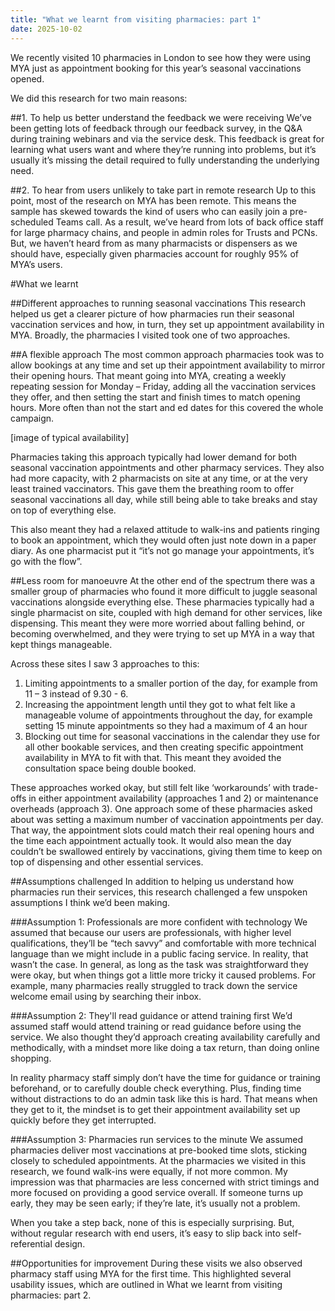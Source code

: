```yaml
---
title: "What we learnt from visiting pharmacies: part 1"
date: 2025-10-02
---
```


We recently visited 10 pharmacies in London to see how they were using MYA just as appointment booking for this year’s seasonal vaccinations opened. 

We did this research for two main reasons: 

##1. To help us better understand the feedback we were receiving 
We’ve been getting lots of feedback through our feedback survey, in the Q&A during training webinars and via the service desk. This feedback is great for learning what users want and where they’re running into problems, but it’s usually it’s missing the detail required to fully understanding the underlying need. 

##2. To hear from users unlikely to take part in remote research 
Up to this point, most of the research on MYA has been remote. This means the sample has skewed towards the kind of users who can easily join a pre-scheduled Teams call. As a result, we’ve heard from lots of back office staff for large pharmacy chains, and people in admin roles for Trusts and PCNs. But, we haven’t heard from as many pharmacists or dispensers as we should have, especially given pharmacies account for roughly 95% of MYA’s users.  

#What we learnt 

##Different approaches to running seasonal vaccinations
This research helped us get a clearer picture of how pharmacies run their seasonal vaccination services and how, in turn, they set up appointment availability in MYA. Broadly, the pharmacies I visited took one of two approaches. 

##A flexible approach 
The most common approach pharmacies took was to allow bookings at any time and set up their appointment availability to mirror their opening hours. That meant going into MYA, creating a weekly repeating session for Monday – Friday, adding all the vaccination services they offer, and then setting the start and finish times to match opening hours. More often than not the start and ed dates for this covered the whole campaign.  

[image of typical availability] 

Pharmacies taking this approach typically had lower demand for both seasonal vaccination appointments and other pharmacy services. They also had more capacity, with 2 pharmacists on site at any time, or at the very least trained vaccinators. This gave them the breathing room to offer seasonal vaccinations all day, while still being able to take breaks and stay on top of everything else. 

This also meant they had a relaxed attitude to walk-ins and patients ringing to book an appointment, which they would often just note down in a paper diary. As one pharmacist put it “it’s not go manage your appointments, it’s go with the flow”. 

##Less room for manoeuvre 
At the other end of the spectrum there was a smaller group of pharmacies who found it more difficult to juggle seasonal vaccinations alongside everything else.  These pharmacies typically had a single pharmacist on site, coupled with high demand for other services, like dispensing. This meant they were more worried about falling behind, or becoming overwhelmed, and they were trying to set up MYA in a way that kept things manageable.  

Across these sites I saw 3 approaches to this: 
1. Limiting appointments to a smaller portion of the day, for example from 11 – 3 instead of 9.30 - 6.  
2. Increasing the appointment length until they got to what felt like a manageable volume of appointments throughout the day, for example setting 15 minute appointments so they had a maximum of 4 an hour
3. Blocking out time for seasonal vaccinations in the calendar they use for all other bookable services, and then creating specific appointment availability in MYA to fit with that. This meant they avoided the consultation space being double booked. 

These approaches worked okay, but still felt like ‘workarounds’ with trade-offs in either appointment availability (approaches 1 and 2) or maintenance overheads (approach 3). One approach some of these pharmacies asked about was setting a maximum number of vaccination appointments per day. That way, the appointment slots could match their real opening hours and the time each appointment actually took. It would also mean the day couldn’t be swallowed entirely by vaccinations, giving them time to keep on top of dispensing and other essential services. 

##Assumptions challenged
In addition to helping us understand how pharmacies run their services, this research challenged a few unspoken assumptions I think we’d been making.  

###Assumption 1: Professionals are more confident with technology 
We assumed that because our users are professionals, with higher level qualifications, they’ll be “tech savvy” and comfortable with more technical language than we might include in a public facing service. In reality, that wasn’t the case. In general, as long as the task was straightforward they were okay, but when things got a little more tricky it caused problems. For example, many pharmacies really struggled to track down the service welcome email using by searching their inbox. 

###Assumption 2: They'll read guidance or attend training first 
We’d assumed staff would attend training or read guidance before using the service. We also thought they’d approach creating availability carefully and methodically, with a mindset more like doing a tax return, than doing online shopping. 

In reality pharmacy staff simply don’t have the time for guidance or training beforehand, or to carefully double check everything. Plus, finding time without distractions to do an admin task like this is hard. That means when they get to it, the mindset is to get their appointment availability set up quickly before they get interrupted. 

###Assumption 3: Pharmacies run services to the minute 
We assumed pharmacies deliver most vaccinations at pre-booked time slots, sticking closely to scheduled appointments. At the pharmacies we visited in this research, we found walk-ins were equally, if not more common. My impression was that pharmacies are less concerned with strict timings and more focused on providing a good service overall. If someone turns up early, they may be seen early; if they’re late, it’s usually not a problem. 

When you take a step back, none of this is especially surprising. But, without regular research with end users, it’s easy to slip back into self-referential design. 

##Opportunities for improvement
During these visits we also observed pharmacy staff using MYA for the first time. This highlighted several usability issues, which are outlined in What we learnt from visiting pharmacies: part 2.
